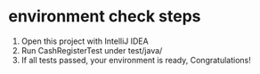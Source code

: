 # environment check steps 
1. Open this project with IntelliJ IDEA
2. Run CashRegisterTest under test/java/
3. If all tests passed, your environment is ready, Congratulations!